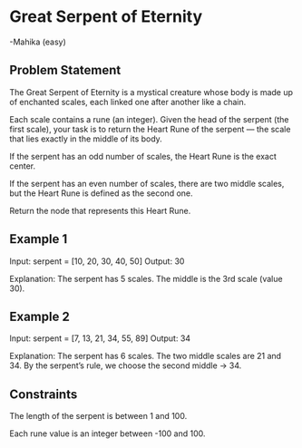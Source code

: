 # Great Serpent of Eternity 
-Mahika
(easy)
## Problem Statement
The Great Serpent of Eternity is a mystical creature whose body is made up of enchanted scales, each linked one after another like a chain.

Each scale contains a rune (an integer). Given the head of the serpent (the first scale), your task is to return the Heart Rune of the serpent — the scale that lies exactly in the middle of its body.

If the serpent has an odd number of scales, the Heart Rune is the exact center.

If the serpent has an even number of scales, there are two middle scales, but the Heart Rune is defined as the second one.

Return the node that represents this Heart Rune.

## Example 1

Input: serpent = [10, 20, 30, 40, 50]
Output: 30

Explanation:
The serpent has 5 scales. The middle is the 3rd scale (value 30).

## Example 2

Input: serpent = [7, 13, 21, 34, 55, 89]
Output: 34

Explanation:
The serpent has 6 scales. The two middle scales are 21 and 34. By the serpent’s rule, we choose the second middle → 34.

## Constraints

The length of the serpent is between 1 and 100.

Each rune value is an integer between -100 and 100.
